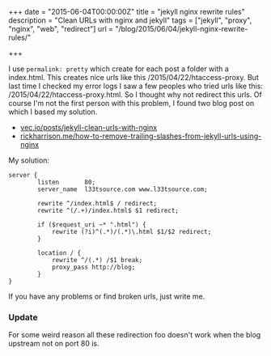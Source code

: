 +++
date = "2015-06-04T00:00:00Z"
title = "jekyll nginx rewrite rules"
description = "Clean URLs with nginx and jekyll"
tags = ["jekyll", "proxy", "nginx", "web", "redirect"]
url = "/blog/2015/06/04/jekyll-nginx-rewrite-rules/"

+++

I use `permalink: pretty` which create for each post a folder with a index.html. 
This creates nice urls like this /2015/04/22/htaccess-proxy. But last time I checked my
error logs I saw a few peoples who tried urls like this: /2015/04/22/htaccess-proxy.html.
So I thought why not redirect this urls. Of course I'm not the first person with this problem, 
I found two blog post on which I based my solution. 

- [vec.io/posts/jekyll-clean-urls-with-nginx][1]
- [rickharrison.me/how-to-remove-trailing-slashes-from-jekyll-urls-using-nginx][2]

My solution:

```
server {
        listen       80;
        server_name  l33tsource.com www.l33tsource.com;

        rewrite ^/index.html$ / redirect;
        rewrite ^(/.+)/index.html$ $1 redirect;
    
        if ($request_uri ~* ".html") {
            rewrite (?i)^(.*)/(.*)\.html $1/$2 redirect;
        }

        location / {
            rewrite ^/(.*) /$1 break;
            proxy_pass http://blog;
        }
}
```

If you have any problems or find broken urls, just write me. 

### Update

For some weird reason all these redirection foo doesn't work when the blog upstream not on port 80 is. 

  [1]: https://vec.io/posts/jekyll-clean-urls-with-nginx
  [2]: http://rickharrison.me/how-to-remove-trailing-slashes-from-jekyll-urls-using-nginx
